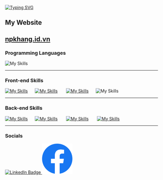 <!-- <img src="https://github.com/JavaKhangNguyen/README-Assets/blob/46be7ba08d962aac7951698a2bf7abd3198b08e4/DigiEx_Remixed.png" width="150">  -->

[![Typing SVG](https://readme-typing-svg.herokuapp.com?font=JetBrains+Mono&weight=600&size=24&pause=1000&color=07C2F7&center=true&vCenter=true&width=600&lines=Hi!+My+name+is+Nguyen+Phuc+Khang;I+am+a+Software+Developer+from+HCMC%2C+VN)](https://git.io/typing-svg)


## My Website
<h2><a href=https://npkhang.id.vn/ target=""_blank">npkhang.id.vn</a></h2>


### Programming Languages
![My Skills](https://skillicons.dev/icons?i=js,ts,py,java)

---

### Front-end Skills

[![My Skills](https://skillicons.dev/icons?i=html,css)](https://skillicons.dev) &nbsp;&nbsp;&nbsp;&nbsp;&nbsp;[![My Skills](https://skillicons.dev/icons?i=react,next)](https://skillicons.dev) &nbsp;&nbsp;&nbsp;&nbsp;&nbsp; [![My Skills](https://skillicons.dev/icons?i=tailwind,materialui,figma)](https://skillicons.dev) &nbsp;&nbsp;&nbsp;&nbsp;&nbsp;![My Skills](https://skillicons.dev/icons?i=github,git)
<br/>

---


### Back-end Skills

[![My Skills](https://skillicons.dev/icons?i=vite,vitest)](https://skillicons.dev) &nbsp;&nbsp;&nbsp;&nbsp;&nbsp;[![My Skills](https://skillicons.dev/icons?i=ubuntu,nginx)](https://skillicons.dev) &nbsp;&nbsp;&nbsp;&nbsp;&nbsp; [![My Skills](https://skillicons.dev/icons?i=fastapi,mysql)](https://skillicons.dev) &nbsp;&nbsp;&nbsp;&nbsp;&nbsp; [![My Skills](https://skillicons.dev/icons?i=vercel,postman)](https://skillicons.dev) &nbsp;&nbsp;&nbsp;&nbsp;&nbsp; 
<br/>

---


### Socials

<div id="badges">
  <a href="https://www.linkedin.com/in/ngpkhang/">
    <img src="https://ziadoua.github.io/m3-Markdown-Badges/badges/LinkedIn/linkedin1.svg" alt="LinkedIn Badge"/>
  </a>
  <a href="https://www.facebook.com/JavaKhangNguyen/">
    <img src="https://github.com/JavaKhangNguyen/markdown-badges/blob/25be1ccdc355fce5ac06e88455de7c11e7399755/facebook1.svg" alt="Facebook Badge"/>
  </a>
</div>
